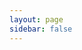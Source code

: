 ```yaml
---
layout: page
sidebar: false
---
```

<script setup>
import {
  VPTeamPage,
  VPTeamPageTitle,
  VPTeamMembers,
  VPTeamPageSection
} from 'vitepress/theme'

const members = [
  {
    avatar: '/club/IMG_0766.jpeg',
    name: 'Ayoub Otmani',
    title: 'Entraîneur, 3ème DAN, Directeur technique Karaté',
    links: [
      { icon: 'twitter', link: '' }
    ]
  },
  {
    avatar: '/club/8a3a9e8f.jpg',
    name: 'Bernardo Dupont',
    title: 'Entraîneur, 4ème DAN, Référent AITO Rhône-Alpes FFK',
    links: [
      { icon: 'twitter', link: '' }
    ]
  },
  {
    avatar: 'https://www.github.com/yyx990803.png',
    name: 'Thibaud Roux',
    title: 'Entraîneur en formation',
    links: [
      { icon: 'twitter', link: '' }
    ]
  },
  {
    avatar: '/club/IMG_2034.jpeg',
    name: 'Geoffrey Petri',
    title: 'Président',
  },
  {
    avatar: 'https://www.github.com/yyx990803.png',
    name: 'Cyrille Protière',
    title: 'Secrétaire',
  },
  {
    avatar: 'https://www.github.com/yyx990803.png',
    name: 'Dragos Mocanu',
    title: 'Trésorier',
  },
  {
    avatar: '/club/d2e20ad1.jpg',
    name: 'Laurent Galin',
    title: 'Membre CA',
  },
]
</script>

<VPTeamPage>
  <VPTeamPageTitle>
    <template #title>
      Notre équipe
    </template>
    <template #lead>
      Ils ne portent pas tous un kimono, mais chacun a sa mission spéciale.
      Professeurs, bénévoles, maîtres de l’ombre...<br/>
      faîtes connaissance avec notre équipe.
    </template>
  </VPTeamPageTitle>
  <VPTeamMembers size="medium" :members />
  <VPTeamPageSection>
    <template #title>Nos sponsors</template>
    <template #lead>Voir les <a href="/sponsors/">organismes qui nous soutiennent</a></template>
    <template #members>
    </template>
  </VPTeamPageSection>
  <VPTeamPageSection>
    <template #title>Informations du club</template>
    <template #lead>Voir les <a href="/docs/legal/">informations administratives</a></template>
    <template #members>
    </template>
  </VPTeamPageSection>
</VPTeamPage>